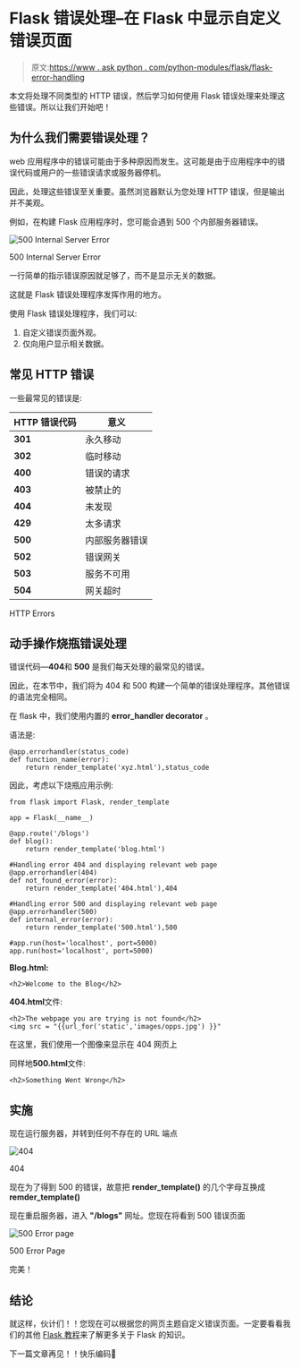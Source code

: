 # Flask 错误处理–在 Flask 中显示自定义错误页面

> 原文:[https://www . ask python . com/python-modules/flask/flask-error-handling](https://www.askpython.com/python-modules/flask/flask-error-handling)

本文将处理不同类型的 HTTP 错误，然后学习如何使用 Flask 错误处理来处理这些错误。所以让我们开始吧！

## 为什么我们需要错误处理？

web 应用程序中的错误可能由于多种原因而发生。这可能是由于应用程序中的错误代码或用户的一些错误请求或服务器停机。

因此，处理这些错误至关重要。虽然浏览器默认为您处理 HTTP 错误，但是输出并不美观。

例如，在构建 Flask 应用程序时，您可能会遇到 500 个内部服务器错误。

![500 Internal Server Error](../Images/a74898d18d53b4582b345ef2d440b7c1.png)

500 Internal Server Error

一行简单的指示错误原因就足够了，而不是显示无关的数据。

这就是 Flask 错误处理程序发挥作用的地方。

使用 Flask 错误处理程序，我们可以:

1.  自定义错误页面外观。
2.  仅向用户显示相关数据。

## **常见 HTTP 错误**

一些最常见的错误是:

| HTTP 错误代码 | 意义 |
| --- | --- |
| **301** | 永久移动 |
| **302** | 临时移动 |
| **400** | 错误的请求 |
| **403** | 被禁止的 |
| **404** | 未发现 |
| **429** | 太多请求 |
| **500** | 内部服务器错误 |
| **502** | 错误网关 |
| **503** | 服务不可用 |
| **504** | 网关超时 |

HTTP Errors

## **动手操作烧瓶错误处理**

错误代码—**404**和 **500** 是我们每天处理的最常见的错误。

因此，在本节中，我们将为 404 和 500 构建一个简单的错误处理程序。其他错误的语法完全相同。

在 flask 中，我们使用内置的 **error_handler decorator** 。

语法是:

```
@app.errorhandler(status_code)
def function_name(error):
    return render_template('xyz.html'),status_code

```

因此，考虑以下烧瓶应用示例:

```
from flask import Flask, render_template

app = Flask(__name__)

@app.route('/blogs')
def blog():
    return render_template('blog.html')

#Handling error 404 and displaying relevant web page
@app.errorhandler(404)
def not_found_error(error):
    return render_template('404.html'),404

#Handling error 500 and displaying relevant web page
@app.errorhandler(500)
def internal_error(error):
    return render_template('500.html'),500

#app.run(host='localhost', port=5000)
app.run(host='localhost', port=5000)

```

**Blog.html:**

```
<h2>Welcome to the Blog</h2>

```

**404.html**文件:

```
<h2>The webpage you are trying is not found</h2>
<img src = "{{url_for('static','images/opps.jpg') }}"

```

在这里，我们使用一个图像来显示在 404 网页上

同样地**500.html**文件:

```
<h2>Something Went Wrong</h2>

```

## **实施**

现在运行服务器，并转到任何不存在的 URL 端点

![404
](../Images/7e2d68cda7d387f45bebbee6e596f1e4.png)

404

现在为了得到 500 的错误，故意把 **render_template()** 的几个字母互换成 **remder_template()**

现在重启服务器，进入 **"/blogs"** 网址。您现在将看到 500 错误页面

![500 Error page](../Images/14b15ebfbd81e4417d3ae1a1e2591c5d.png)

500 Error Page

完美！

## **结论**

就这样，伙计们！！您现在可以根据您的网页主题自定义错误页面。一定要看看我们的其他 [Flask 教程](https://www.askpython.com/flask)来了解更多关于 Flask 的知识。

下一篇文章再见！！快乐编码🙂